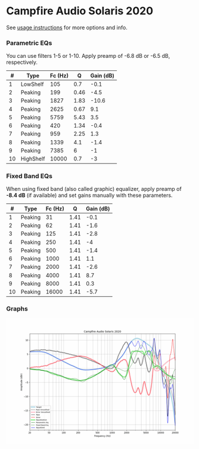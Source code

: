 # Campfire Audio Solaris 2020
See [usage instructions](https://github.com/jaakkopasanen/AutoEq#usage) for more options and info.

### Parametric EQs
You can use filters 1-5 or 1-10. Apply preamp of -6.8 dB or -6.5 dB, respectively.

|   # | Type      |   Fc (Hz) |    Q |   Gain (dB) |
|-----|-----------|-----------|------|-------------|
|   1 | LowShelf  |       105 | 0.7  |        -0.1 |
|   2 | Peaking   |       199 | 0.46 |        -4.5 |
|   3 | Peaking   |      1827 | 1.83 |       -10.6 |
|   4 | Peaking   |      2625 | 0.67 |         9.1 |
|   5 | Peaking   |      5759 | 5.43 |         3.5 |
|   6 | Peaking   |       420 | 1.34 |        -0.4 |
|   7 | Peaking   |       959 | 2.25 |         1.3 |
|   8 | Peaking   |      1339 | 4.1  |        -1.4 |
|   9 | Peaking   |      7385 | 6    |        -1   |
|  10 | HighShelf |     10000 | 0.7  |        -3   |

### Fixed Band EQs
When using fixed band (also called graphic) equalizer, apply preamp of **-8.4 dB** (if available) and set gains manually with these parameters.

|   # | Type    |   Fc (Hz) |    Q |   Gain (dB) |
|-----|---------|-----------|------|-------------|
|   1 | Peaking |        31 | 1.41 |        -0.1 |
|   2 | Peaking |        62 | 1.41 |        -1.6 |
|   3 | Peaking |       125 | 1.41 |        -2.8 |
|   4 | Peaking |       250 | 1.41 |        -4   |
|   5 | Peaking |       500 | 1.41 |        -1.4 |
|   6 | Peaking |      1000 | 1.41 |         1.1 |
|   7 | Peaking |      2000 | 1.41 |        -2.6 |
|   8 | Peaking |      4000 | 1.41 |         8.7 |
|   9 | Peaking |      8000 | 1.41 |         0.3 |
|  10 | Peaking |     16000 | 1.41 |        -5.7 |

### Graphs
![](./Campfire%20Audio%20Solaris%202020.png)
